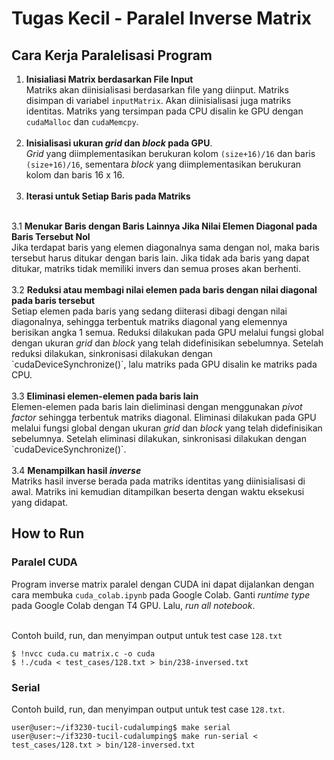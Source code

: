 # Tugas Kecil - Paralel Inverse Matrix

## Cara Kerja Paralelisasi Program
1. <b>Inisialiasi Matrix berdasarkan File Input</b>
<br>Matriks akan diinisialisasi berdasarkan file yang diinput. Matriks disimpan di variabel `inputMatrix`. Akan diinisialisasi juga matriks identitas. Matriks yang tersimpan pada CPU disalin ke GPU dengan `cudaMalloc` dan `cudaMemcpy`.
<br><br>
2. <b>Inisialisasi ukuran <i>grid</i> dan <i>block</i> pada GPU</b>.
<br><i>Grid</i> yang diimplementasikan berukuran kolom `(size+16)/16` dan baris `(size+16)/16`, sementara <i>block</i> yang diimplementasikan berukuran kolom dan baris 16 x 16.
<br><br>
3. <b>Iterasi untuk Setiap Baris pada Matriks</b>
<br>
3.1 <b>Menukar Baris dengan Baris Lainnya Jika Nilai Elemen Diagonal pada Baris Tersebut Nol</b>
<br> Jika terdapat baris yang elemen diagonalnya sama dengan nol, maka baris tersebut harus ditukar dengan baris lain. Jika tidak ada baris yang dapat ditukar, matriks tidak memiliki invers dan semua proses akan berhenti.
<br><br>
3.2 <b>Reduksi atau membagi nilai elemen pada baris dengan nilai diagonal pada baris tersebut</b>
<br> Setiap elemen pada baris yang sedang diiterasi dibagi dengan nilai diagonalnya, sehingga terbentuk matriks diagonal yang elemennya berisikan angka 1 semua. Reduksi dilakukan pada GPU melalui fungsi global dengan ukuran <i>grid</i> dan <i>block</i> yang telah didefinisikan sebelumnya. Setelah reduksi dilakukan, sinkronisasi dilakukan dengan `cudaDeviceSynchronize()`, lalu matriks pada GPU disalin ke matriks pada CPU.
<br><br>
3.3 <b>Eliminasi elemen-elemen pada baris lain </b>
<br> Elemen-elemen pada baris lain dieliminasi dengan menggunakan <i>pivot factor</i> sehingga terbentuk matriks diagonal. Eliminasi dilakukan pada GPU melalui fungsi global dengan ukuran <i>grid</i> dan <i>block</i> yang telah didefinisikan sebelumnya. Setelah eliminasi dilakukan, sinkronisasi dilakukan dengan `cudaDeviceSynchronize()`.
<br><br>
3.4 <b>Menampilkan hasil <i>inverse</i></b>
<br>Matriks hasil inverse berada pada matriks identitas yang diinisialisasi di awal. Matriks ini kemudian ditampilkan beserta dengan waktu eksekusi yang didapat.

## How to Run
### Paralel CUDA
Program inverse matrix paralel dengan CUDA ini dapat dijalankan dengan cara membuka `cuda_colab.ipynb` pada Google Colab. Ganti <i>runtime type</i> pada Google Colab dengan T4 GPU. Lalu, <i>run all notebook</i>.

<br> Contoh build, run, dan menyimpan output untuk test case `128.txt`

```console
$ !nvcc cuda.cu matrix.c -o cuda
$ !./cuda < test_cases/128.txt > bin/238-inversed.txt
```

### Serial

Contoh build, run, dan menyimpan output untuk test case `128.txt`.

```console
user@user:~/if3230-tucil-cudalumping$ make serial
user@user:~/if3230-tucil-cudalumping$ make run-serial < test_cases/128.txt > bin/128-inversed.txt
```